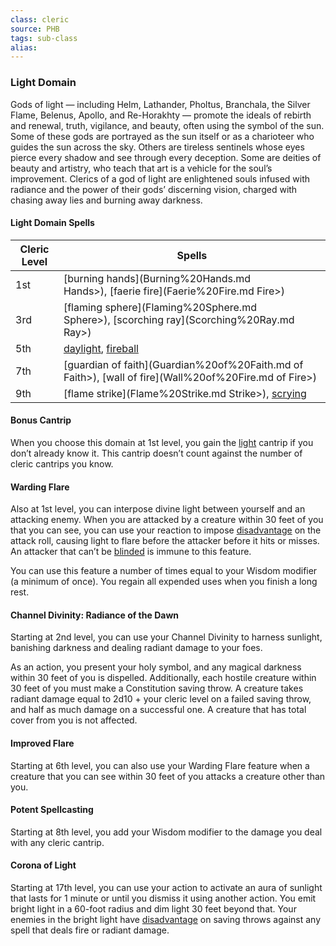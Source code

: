 ```yaml
---
class: cleric
source: PHB
tags: sub-class
alias:
---
```

### Light Domain

Gods of light — including Helm, Lathander, Pholtus, Branchala, the Silver Flame, Belenus, Apollo, and Re-Horakhty — promote the ideals of rebirth and renewal, truth, vigilance, and beauty, often using the symbol of the sun. Some of these gods are portrayed as the sun itself or as a charioteer who guides the sun across the sky. Others are tireless sentinels whose eyes pierce every shadow and see through every deception. Some are deities of beauty and artistry, who teach that art is a vehicle for the soul’s improvement. Clerics of a god of light are enlightened souls infused with radiance and the power of their gods’ discerning vision, charged with chasing away lies and burning away darkness.

#### Light Domain Spells
|Cleric Level|Spells|
|---|---|
|1st|[burning hands](Burning%20Hands.md Hands>), [faerie fire](Faerie%20Fire.md Fire>)|
|3rd|[flaming sphere](Flaming%20Sphere.md Sphere>), [scorching ray](Scorching%20Ray.md Ray>)|
|5th|[daylight](Daylight.md), [fireball](Fireball.md)|
|7th|[guardian of faith](Guardian%20of%20Faith.md of Faith>), [wall of fire](Wall%20of%20Fire.md of Fire>)|
|9th|[flame strike](Flame%20Strike.md Strike>), [scrying](Scrying.md)|

#### Bonus Cantrip

When you choose this domain at 1st level, you gain the [light](Light.md) cantrip if you don’t already know it. This cantrip doesn’t count against the number of cleric cantrips you know.

#### Warding Flare

Also at 1st level, you can interpose divine light between yourself and an attacking enemy. When you are attacked by a creature within 30 feet of you that you can see, you can use your reaction to impose [disadvantage](<Abilities#Advantage and Disadvantage>) on the attack roll, causing light to flare before the attacker before it hits or misses. An attacker that can’t be [blinded](Conditions.md#Blinded) is immune to this feature.

You can use this feature a number of times equal to your Wisdom modifier (a minimum of once). You regain all expended uses when you finish a long rest.

#### Channel Divinity: Radiance of the Dawn

Starting at 2nd level, you can use your Channel Divinity to harness sunlight, banishing darkness and dealing radiant damage to your foes.

As an action, you present your holy symbol, and any magical darkness within 30 feet of you is dispelled. Additionally, each hostile creature within 30 feet of you must make a Constitution saving throw. A creature takes radiant damage equal to 2d10 + your cleric level on a failed saving throw, and half as much damage on a successful one. A creature that has total cover from you is not affected.

#### Improved Flare

Starting at 6th level, you can also use your Warding Flare feature when a creature that you can see within 30 feet of you attacks a creature other than you.

#### Potent Spellcasting

Starting at 8th level, you add your Wisdom modifier to the damage you deal with any cleric cantrip.

#### Corona of Light

Starting at 17th level, you can use your action to activate an aura of sunlight that lasts for 1 minute or until you dismiss it using another action. You emit bright light in a 60-foot radius and dim light 30 feet beyond that. Your enemies in the bright light have [disadvantage](<Abilities#Advantage and Disadvantage>) on saving throws against any spell that deals fire or radiant damage.